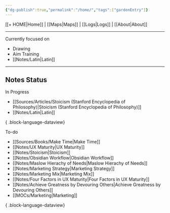 ```yaml
---
{"dg-publish":true,"permalink":"/home/","tags":["gardenEntry"]}
---
```



[[+ HOME\|Home]] | [[Maps\|Maps]] | [[Logs\|Logs]] | [[About\|About]]

---

Currently focused on
- Drawing
- Aim Training
- [[Notes/Latin\|Latin]]

---

## Notes Status
In Progress
- [[Sources/Articles/Stoicism (Stanford Encyclopedia of Philosophy)\|Stoicism (Stanford Encyclopedia of Philosophy)]]
- [[Notes/Latin\|Latin]]

{ .block-language-dataview}

To-do
- [[Sources/Books/Make Time\|Make Time]]
- [[Notes/UX Maturity\|UX Maturity]]
- [[Notes/Stoicism\|Stoicism]]
- [[Notes/Obsidian Workflow\|Obsidian Workflow]]
- [[Notes/Maslow Hierachy of Needs\|Maslow Hierachy of Needs]]
- [[Notes/Marketing Strategy\|Marketing Strategy]]
- [[Notes/Marketing Mix\|Marketing Mix]]
- [[Notes/Four Factors in UX Maturity\|Four Factors in UX Maturity]]
- [[Notes/Achieve Greatness by Devouring Others\|Achieve Greatness by Devouring Others]]
- [[MOCs/Marketing\|Marketing]]

{ .block-language-dataview}